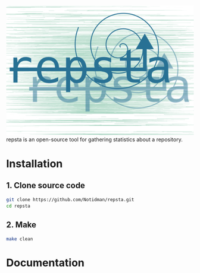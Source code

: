 ![](img/repstaico.png)
  repsta is an open-source tool for gathering statistics about a repository.
# Installation
  ## 1. Clone source code
```sh
git clone https://github.com/Notidman/repsta.git
cd repsta
```
  ## 2. Make
```sh
make clean
```
# Documentation

